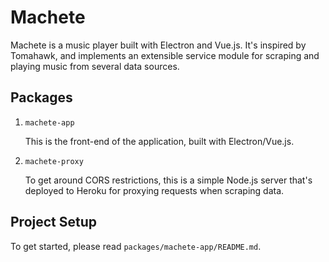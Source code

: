 # Machete

Machete is a music player built with Electron and Vue.js. It's inspired by
Tomahawk, and implements an extensible service module for scraping and
playing music from several data sources.

## Packages

1. `machete-app`

   This is the front-end of the application, built with Electron/Vue.js.

2. `machete-proxy`

   To get around CORS restrictions, this is a simple Node.js server that's
   deployed to Heroku for proxying requests when scraping data.

## Project Setup

To get started, please read `packages/machete-app/README.md`.
